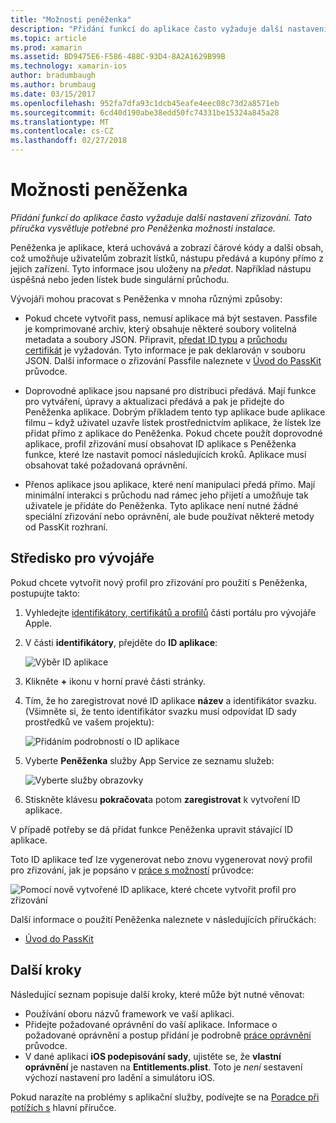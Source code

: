 ```yaml
---
title: "Možnosti peněženka"
description: "Přidání funkcí do aplikace často vyžaduje další nastavení zřizování. Tato příručka vysvětluje potřebné pro Peněženka možnosti instalace."
ms.topic: article
ms.prod: xamarin
ms.assetid: BD9475E6-F586-488C-93D4-8A2A1629B99B
ms.technology: xamarin-ios
author: bradumbaugh
ms.author: brumbaug
ms.date: 03/15/2017
ms.openlocfilehash: 952fa7dfa93c1dcb45eafe4eec08c73d2a8571eb
ms.sourcegitcommit: 6cd40d190abe38edd50fc74331be15324a845a28
ms.translationtype: MT
ms.contentlocale: cs-CZ
ms.lasthandoff: 02/27/2018
---
```

# <a name="wallet-capabilities"></a>Možnosti peněženka

_Přidání funkcí do aplikace často vyžaduje další nastavení zřizování. Tato příručka vysvětluje potřebné pro Peněženka možnosti instalace._

Peněženka je aplikace, která uchovává a zobrazí čárové kódy a další obsah, což umožňuje uživatelům zobrazit lístků, nástupu předává a kupóny přímo z jejich zařízení. Tyto informace jsou uloženy na _předat_. Například nástupu úspěšná nebo jeden lístek bude singulární průchodu. 

Vývojáři mohou pracovat s Peněženka v mnoha různými způsoby:

*   Pokud chcete vytvořit pass, nemusí aplikace má být sestaven. Passfile je komprimované archiv, který obsahuje některé soubory volitelná metadata a soubory JSON. Připravit, [předat ID typu](~/ios/platform/passkit.md) a [průchodu certifikát](~/ios/platform/passkit.md) je vyžadován. Tyto informace je pak deklarován v souboru JSON. Další informace o zřizování Passfile naleznete v [Úvod do PassKit](~/ios/platform/passkit.md) průvodce.

*   Doprovodné aplikace jsou napsané pro distribuci předává. Mají funkce pro vytváření, úpravy a aktualizaci předává a pak je přidejte do Peněženka aplikace. Dobrým příkladem tento typ aplikace bude aplikace filmu – když uživatel uzavře lístek prostřednictvím aplikace, že lístek lze přidat přímo z aplikace do Peněženka. Pokud chcete použít doprovodné aplikace, profil zřizování musí obsahovat ID aplikace s Peněženka funkce, které lze nastavit pomocí následujících kroků. Aplikace musí obsahovat také požadovaná oprávnění.

*   Přenos aplikace jsou aplikace, které není manipulaci předá přímo. Mají minimální interakci s průchodu nad rámec jeho přijetí a umožňuje tak uživatele je přidáte do Peněženka. Tyto aplikace není nutné žádné speciální zřizování nebo oprávnění, ale bude používat některé metody od PassKit rozhraní.

## <a name="developer-center"></a>Středisko pro vývojáře

Pokud chcete vytvořit nový profil pro zřizování pro použití s Peněženka, postupujte takto:

1.  Vyhledejte [identifikátory, certifikátů a profilů](https://developer.apple.com/account/ios/certificate/) části portálu pro vývojáře Apple.
2.  V části **identifikátory**, přejděte do **ID aplikace**: 
    
    ![Výběr ID aplikace](wallet-capabilities-images/image17.png)

3.  Klikněte  **+**  ikonu v horní pravé části stránky.
4.  Tím, že ho zaregistrovat nové ID aplikace **název** a identifikátor svazku. (Všimněte si, že tento identifikátor svazku musí odpovídat ID sady prostředků ve vašem projektu):
   
    ![Přidáním podrobností o ID aplikace](wallet-capabilities-images/image18.png)

5.  Vyberte **Peněženka** služby App Service ze seznamu služeb:
    
    ![Vyberte služby obrazovky](wallet-capabilities-images/image19.png)

6.  Stiskněte klávesu **pokračovat**a potom **zaregistrovat** k vytvoření ID aplikace.

V případě potřeby se dá přidat funkce Peněženka upravit stávající ID aplikace.

Toto ID aplikace teď lze vygenerovat nebo znovu vygenerovat nový profil pro zřizování, jak je popsáno v [práce s možností](~/ios/deploy-test/provisioning/capabilities/index.md) průvodce:

![Pomocí nově vytvořené ID aplikace, které chcete vytvořit profil pro zřizování](wallet-capabilities-images/image20.png)


Další informace o použití Peněženka naleznete v následujících příručkách:

*   [Úvod do PassKit](~/ios/platform/passkit.md)
 
## <a name="next-steps"></a>Další kroky
 
Následující seznam popisuje další kroky, které může být nutné věnovat:

* Používání oboru názvů framework ve vaší aplikaci.
* Přidejte požadované oprávnění do vaší aplikace. Informace o požadované oprávnění a postup přidání je podrobně [práce oprávnění](~/ios/deploy-test/provisioning/entitlements.md) průvodce.
* V dané aplikaci **iOS podepisování sady**, ujistěte se, že **vlastní oprávnění** je nastaven na **Entitlements.plist**. Toto je _není_ sestavení výchozí nastavení pro ladění a simulátoru iOS.

Pokud narazíte na problémy s aplikační služby, podívejte se na [Poradce při potížích s](~/ios/deploy-test/provisioning/capabilities/index.md) hlavní příručce.
